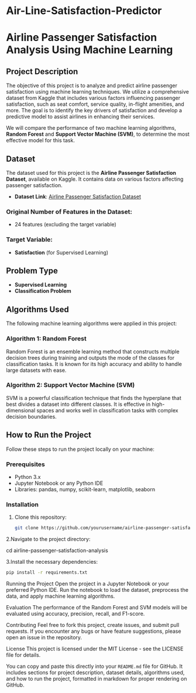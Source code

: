 # Air-Line-Satisfaction-Predictor

# Airline Passenger Satisfaction Analysis Using Machine Learning

## Project Description

The objective of this project is to analyze and predict airline passenger satisfaction using machine learning techniques. We utilize a comprehensive dataset from Kaggle that includes various factors influencing passenger satisfaction, such as seat comfort, service quality, in-flight amenities, and more. The goal is to identify the key drivers of satisfaction and develop a predictive model to assist airlines in enhancing their services. 

We will compare the performance of two machine learning algorithms, **Random Forest** and **Support Vector Machine (SVM)**, to determine the most effective model for this task.

## Dataset

The dataset used for this project is the **Airline Passenger Satisfaction Dataset**, available on Kaggle. It contains data on various factors affecting passenger satisfaction.

- **Dataset Link**: [Airline Passenger Satisfaction Dataset](https://www.kaggle.com/datasets)

### Original Number of Features in the Dataset:
- 24 features (excluding the target variable)

### Target Variable:
- **Satisfaction** (for Supervised Learning)

## Problem Type

- **Supervised Learning**
- **Classification Problem**

## Algorithms Used

The following machine learning algorithms were applied in this project:

### Algorithm 1: Random Forest
Random Forest is an ensemble learning method that constructs multiple decision trees during training and outputs the mode of the classes for classification tasks. It is known for its high accuracy and ability to handle large datasets with ease.

### Algorithm 2: Support Vector Machine (SVM)
SVM is a powerful classification technique that finds the hyperplane that best divides a dataset into different classes. It is effective in high-dimensional spaces and works well in classification tasks with complex decision boundaries.

## How to Run the Project

Follow these steps to run the project locally on your machine:

### Prerequisites

- Python 3.x
- Jupyter Notebook or any Python IDE
- Libraries: pandas, numpy, scikit-learn, matplotlib, seaborn

### Installation

1. Clone this repository:

   ```bash
   git clone https://github.com/yourusername/airline-passenger-satisfaction-analysis.git

2.Navigate to the project directory:

cd airline-passenger-satisfaction-analysis

3.Install the necessary dependencies:
```bash
pip install -r requirements.txt
```

Running the Project
Open the project in a Jupyter Notebook or your preferred Python IDE.
Run the notebook to load the dataset, preprocess the data, and apply machine learning algorithms.

Evaluation
The performance of the Random Forest and SVM models will be evaluated using accuracy, precision, recall, and F1-score.

Contributing
Feel free to fork this project, create issues, and submit pull requests. If you encounter any bugs or have feature suggestions, please open an issue in the repository.

License
This project is licensed under the MIT License - see the LICENSE file for details.

You can copy and paste this directly into your `README.md` file for GitHub. It includes sections for project description, dataset details, algorithms used, and how to run the project, formatted in markdown for proper rendering on GitHub.







